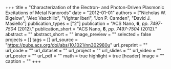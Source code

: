 +++
title = "Characterization of the Electron- and Photon-Driven Plasmonic Excitations of Metal Nanorods"
date = "2012-01-01"
authors = ["Nicholas W. Bigelow", "Alex Vaschillo", "Vighter Iberi", "Jon P. Camden", "David J. Masiello"]
publication_types = ["2"]
publication = "ACS Nano, **6**, _pp. 7497-7504_ (2012)."
publication_short = "ACS Nano, **6**, _pp. 7497-7504_ (2012)."
abstract = ""
abstract_short = ""
image_preview = ""
selected = false
projects = []
tags = []
url_source = "https://pubs.acs.org/doi/abs/10.1021/nn302980u"
url_preprint = ""
url_code = ""
url_dataset = ""
url_project = ""
url_slides = ""
url_video = ""
url_poster = ""
url_pdf = ""
math = true
highlight = true
[header]
image = ""
caption = ""
+++
